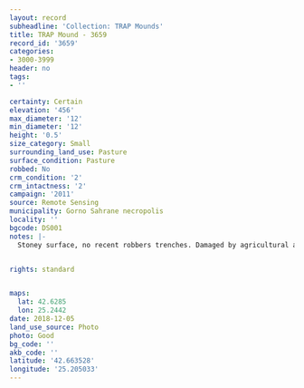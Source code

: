 ```yaml
---
layout: record
subheadline: 'Collection: TRAP Mounds'
title: TRAP Mound - 3659
record_id: '3659'
categories:
- 3000-3999
header: no
tags:
- ''

certainty: Certain
elevation: '456'
max_diameter: '12'
min_diameter: '12'
height: '0.5'
size_category: Small
surrounding_land_use: Pasture
surface_condition: Pasture
robbed: No
crm_condition: '2'
crm_intactness: '2'
campaign: '2011'
source: Remote Sensing
municipality: Gorno Sahrane necropolis
locality: ''
bgcode: DS001
notes: |-
  Stoney surface, no recent robbers trenches. Damaged by agricultural activity.


rights: standard


maps:
  lat: 42.6285
  lon: 25.2442
date: 2018-12-05
land_use_source: Photo
photo: Good
bg_code: ''
akb_code: ''
latitude: '42.663528'
longitude: '25.205033'
---
```

